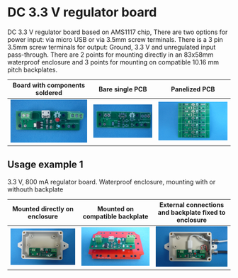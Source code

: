 
# DC 3.3 V regulator board

DC 3.3 V regulator board based on AMS1117 chip, There are two options for power input: via micro USB or via 3.5mm screw terminals. There is a 3 pin 3.5mm screw terminals for output: Ground, 3.3 V and unregulated input pass-through. There are 2 points for mounting directly in an 83x58mm waterproof enclosure and 3 points for mounting on compatible 10.16 mm pitch backplates.


Board with components soldered                                             |Bare single PCB|Panelized PCB|
---------------------------------------------------------------------------|---------------|-------------|
![](/d-electronics/d02/assets/img/solderedterminals.jpg)|![](/d-electronics/d02/assets/img/barepcb.jpg)|![](/d-electronics/d02/assets/img/panel.jpg)


## Usage example 1

3.3 V, 800 mA regulator board. Waterproof enclosure, mounting with or withouth backplate

Mounted directly on enclosure|Mounted on compatible backplate|External connections and backplate fixed to enclosure|
---------------------------|---------------------|----------------------------|
![](/d-electronics/d02/assets/img/singlepoint.jpg)|![](/d-electronics/d02/assets/img/wiresconnection.jpg)|![](/d-electronics/d02/assets/img/boardfixed.jpg)|

